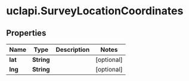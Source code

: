 # uclapi.SurveyLocationCoordinates

## Properties

Name | Type | Description | Notes
------------ | ------------- | ------------- | -------------
**lat** | **String** |  | [optional] 
**lng** | **String** |  | [optional] 


